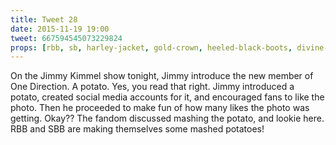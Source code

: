 ```yaml
---
title: Tweet 28
date: 2015-11-19 19:00
tweet: 667594545073229824
props: [rbb, sb, harley-jacket, gold-crown, heeled-black-boots, divine-eyebrows, freddie-mustache, aviators, bondage-gear, leather-chaps, do-i-look-like-i-fly-economy-button, gold-scepter, custom-label, potatoes, chef-hat, wooden-spoon, box, potato-masher]
---
```

On the Jimmy Kimmel show tonight, Jimmy introduce the new member of One Direction. A potato. Yes, you read that right. Jimmy introduced a potato, created social media accounts for it, and encouraged fans to like the photo. Then he proceeded to make fun of how many likes the photo was getting. Okay?? The fandom discussed mashing the potato, and lookie here. RBB and SBB are making themselves some mashed potatoes!
